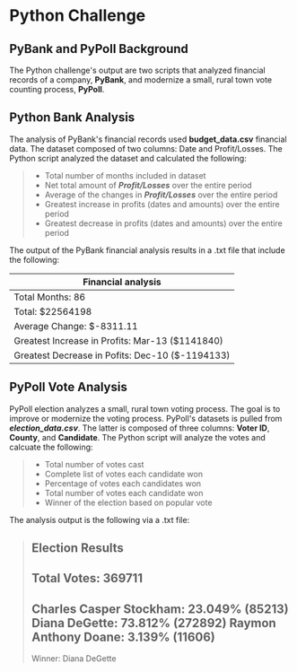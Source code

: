 # Python Challenge

## PyBank and PyPoll Background

The Python challenge's output are two scripts that analyzed financial records of a company, **PyBank**, and modernize a small, rural town vote counting process, **PyPoll**.

## Python Bank Analysis

The analysis of PyBank's financial records used **budget_data.csv** financial data. The dataset composed of two columns: Date and Profit/Losses. The Python script analyzed the dataset and calculated the following:

> - Total number of months included in dataset
> - Net total amount of ***Profit/Losses*** over the entire period
> - Average of the changes in ***Profit/Losses*** over the entire period
> - Greatest increase in profits (dates and amounts) over the entire period
> - Greatest decrease in profits (dates and amounts) over the entire period

The output of the PyBank financial analysis results in a .txt file that include the following:

| Financial analysis
| ---------------------------
| Total Months: 86
| Total: $22564198
| Average Change: $-8311.11
| Greatest Increase in Profits: Mar-13 ($1141840)
| Greatest Decrease in Pofits: Dec-10 ($-1194133)

## PyPoll Vote Analysis

PyPoll election analyzes a small, rural town voting process. The goal is to improve or modernize the voting process. PyPoll's datasets is pulled from ***election_data.csv***. The latter is composed of three columns: **Voter ID**, **County**, and **Candidate**. The Python script will analyze the votes and calcuate the following:

> - Total number of votes cast
> - Complete list of votes each candidate won
> - Percentage of votes each candidates won
> - Total number of votes each candidate won
> - Winner of the election based on popular vote

The analysis output is the following via a .txt file:

> Election Results
> -------------------------
> Total Votes: 369711
> -------------------------
> Charles Casper Stockham: 23.049% (85213)
> Diana DeGette: 73.812% (272892)
> Raymon Anthony Doane: 3.139% (11606)
> -------------------------
> Winner: Diana DeGette